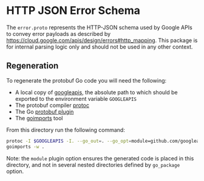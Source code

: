 # HTTP JSON Error Schema

The `error.proto` represents the HTTP-JSON schema used by Google APIs to convey
error payloads as described by https://cloud.google.com/apis/design/errors#http_mapping.
This package is for internal parsing logic only and should not be used in any
other context.

## Regeneration

To regenerate the protobuf Go code you will need the following:

* A local copy of [googleapis], the absolute path to which should be exported to
the environment variable `GOOGLEAPIS`
* The protobuf compiler [protoc]
* The Go [protobuf plugin]
* The [goimports] tool

From this directory run the following command:
```sh
protoc -I $GOOGLEAPIS -I. --go_out=. --go_opt=module=github.com/googleapis/gax-go/v2/apierror/internal/proto error.proto
goimports -w .
```

Note: the `module` plugin option ensures the generated code is placed in this
directory, and not in several nested directories defined by `go_package` option.

[googleapis]: https://github.com/googleapis/googleapis
[protoc]: https://github.com/protocolbuffers/protobuf#protocol-compiler-installation
[protobuf plugin]: https://developers.google.com/protocol-buffers/docs/reference/go-generated
[goimports]: https://pkg.go.dev/golang.org/x/tools/cmd/goimports
